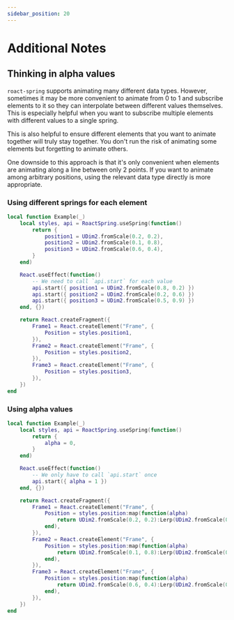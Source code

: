 ```yaml
---
sidebar_position: 20
---
```


# Additional Notes

## Thinking in alpha values

`roact-spring` supports animating many different data types. However, sometimes it may be more convenient to animate from 0 to 1 and subscribe elements to it so they can interpolate between different values themselves. This is especially helpful when you want to subscribe multiple elements with different values to a single spring.

This is also helpful to ensure different elements that you want to animate together will truly stay together. You don't run the risk of animating some elements but forgetting to animate others.

One downside to this approach is that it's only convenient when elements are animating along a line between only 2 points. If you want to animate among arbitrary positions, using the relevant data type directly is more appropriate.

### Using different springs for each element
```lua
local function Example(_)
    local styles, api = RoactSpring.useSpring(function()
        return {
            position1 = UDim2.fromScale(0.2, 0.2),
            position2 = UDim2.fromScale(0.1, 0.8),
            position3 = UDim2.fromScale(0.6, 0.4),
        }
    end)

    React.useEffect(function()
        -- We need to call `api.start` for each value
        api.start({ position1 = UDim2.fromScale(0.8, 0.2) })
        api.start({ position2 = UDim2.fromScale(0.2, 0.6) })
        api.start({ position3 = UDim2.fromScale(0.5, 0.9) })
    end, {})

	return React.createFragment({
        Frame1 = React.createElement("Frame", {
            Position = styles.position1,
        }),
        Frame2 = React.createElement("Frame", {
            Position = styles.position2,
        }),
        Frame3 = React.createElement("Frame", {
            Position = styles.position3,
        }),
    })
end
```

### Using alpha values
```lua
local function Example(_)
    local styles, api = RoactSpring.useSpring(function()
        return {
            alpha = 0,
        }
    end)

    React.useEffect(function()
        -- We only have to call `api.start` once
        api.start({ alpha = 1 })
    end, {})

	return React.createFragment({
        Frame1 = React.createElement("Frame", {
            Position = styles.position:map(function(alpha)
                return UDim2.fromScale(0.2, 0.2):Lerp(UDim2.fromScale(0.8, 0.2), alpha)
            end),
        }),
        Frame2 = React.createElement("Frame", {
            Position = styles.position:map(function(alpha)
                return UDim2.fromScale(0.1, 0.8):Lerp(UDim2.fromScale(0.2, 0.6), alpha)
            end),
        }),
        Frame3 = React.createElement("Frame", {
            Position = styles.position:map(function(alpha)
                return UDim2.fromScale(0.6, 0.4):Lerp(UDim2.fromScale(0.5, 0.9), alpha)
            end),
        }),
    })
end
```
